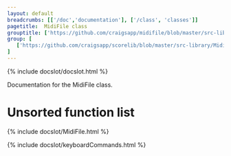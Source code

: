 ```yaml
---
layout: default
breadcrumbs: [['/doc','documentation'], ['/class', 'classes']]
pagetitle:  MidiFile class
grouptitle: ['https://github.com/craigsapp/midifile/blob/master/src-library', 'Source Code']
group: [ 
   ['https://github.com/craigsapp/scorelib/blob/master/src-library/MidiFile.cpp', 'MidiFile.cpp'],
]
---
```


{% include docslot/docslot.html %}

Documentation for the MidiFile class.

Unsorted function list
======================

{% include docslot/MidiFile.html %}



{% include docslot/keyboardCommands.html %}


